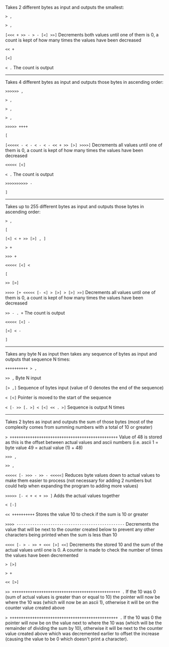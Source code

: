 Takes 2 different bytes as input and outputs the smallest: 

`> ,`

`> ,`

`[<<< + >> - > - [<] >>]` Decrements both values until one of them is 0, a count is kept of how many times the values have been decreased

`<< +`

`[<]`

`< .` The count is output

-----------------------------------------------------------------------------------------------------------------------------------------
Takes 4 different bytes as input and outputs those bytes in ascending order:

`>>>>>> ,`

`> ,`

`> ,`

`> ,`

`>>>>> ++++`

`[`

`[<<<<< - < - < - < - << + >> [>] >>>>]` Decrements all values until one of them is 0, a count is kept of how many times the values have been decreased

`<<<<< [<]`

`< .` The count is output

`>>>>>>>>>> -`

`]`

-----------------------------------------------------------------------------------------------------------------------------------------
Takes up to 255 different bytes as input and outputs those bytes in ascending order:

`> ,`

`[`

`[<] < + >> [>] , ]`

`> +`

`>>> +`

`<<<<< [<] <`

`[`

`>> [>]`

`>>>> [+ <<<<< [- <] > [>] > [>] >>]` Decrements all values until one of them is 0, a count is kept of how many times the values have been decreased

`>> - . +` The count is output

`<<<<< [<] -`

`[<] < -`

`]`

-----------------------------------------------------------------------------------------------------------------------------------------
Takes any byte N as input then takes any sequence of bytes as input and outputs that sequence N times:

`++++++++++ > ,`

`>> ,` Byte N input

`[> ,]` Sequence of bytes input (value of 0 denotes the end of the sequence)

`< [<]` Pointer is moved to the start of the sequence

`< [- >> [. >] < [<] << . >]` Sequence is output N times

-----------------------------------------------------------------------------------------------------------------------------------------
Takes 2 bytes as input and outputs the sum of those bytes (most of the complexity comes from summing numbers with a total of 10 or greater)

`> ++++++++++++++++++++++++++++++++++++++++++++++++` Value of 48 is stored as this is the offset between actual values and ascii numbers (i.e. ascii 1 = byte value 49 = actual value (1) + 48)

`>>> ,`

`>> ,`

`<<<<< [- >>> - >> - <<<<<]` Reduces byte values down to actual values to make them easier to process (not necessary for adding 2 numbers but could help when expanding the program to adding more values)

`>>>>> [- < + < + >> ]` Adds the actual values together

`< [-]`

`<< ++++++++++` Stores the value 10 to check if the sum is 10 or greater

`>>>> ------------------------------------------------` Decrements the value that will be next to the counter created below to prevent any other characters being printed when the sum is less than 10

`<<<< [- > - >> + <<< [>] <<]` Decrements the stored 10 and the sum of the actual values until one is 0. A counter is made to check the number of times the values have been decremented

`> [>]`

`> +`

`<< [>]`

`>> ++++++++++++++++++++++++++++++++++++++++++++++++ .` If the 10 was 0 (sum of actual values is greater than or equal to 10) the pointer will now be where the 10 was (which will now be an ascii 1), otherwise it will be on the counter value created above

`> ++++++++++++++++++++++++++++++++++++++++++++++++ .` If the 10 was 0 the pointer will now be on the value next to where the 10 was (which will be the remainder of dividing the sum by 10), otherwise it will be next to the counter value created above which was decremented earlier to offset the increase (causing the value to be 0 which doesn't print a character).
